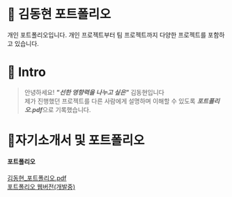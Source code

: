# 📜 김동현 포트폴리오
개인 포트폴리오입니다. 개인 프로젝트부터 팀 프로젝트까지 다양한 프로젝트를 포함하고 있습니다.
<br />   


# 👋 Intro   
> 안녕하세요! ***"선한 영향력을 나누고 싶은"*** 김동현입니다  
> 제가 진행했던 프로젝트를 다른 사람에게 설명하며 이해할 수 있도록 ***포트폴리오.pdf***으로 기록했습니다.


# 📝자기소개서 및 포트폴리오  
#### 포트폴리오  
[김동현_포트폴리오.pdf](https://github.com/user-attachments/files/15573801/_.pdf)  
[포트폴리오 웹버전(개발중)](https://indextrown.github.io/portfolio/#)
